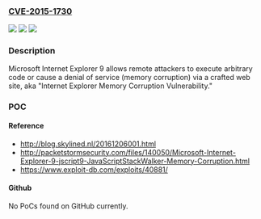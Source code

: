 ### [CVE-2015-1730](https://cve.mitre.org/cgi-bin/cvename.cgi?name=CVE-2015-1730)
![](https://img.shields.io/static/v1?label=Product&message=n%2Fa&color=blue)
![](https://img.shields.io/static/v1?label=Version&message=n%2Fa&color=blue)
![](https://img.shields.io/static/v1?label=Vulnerability&message=n%2Fa&color=brighgreen)

### Description

Microsoft Internet Explorer 9 allows remote attackers to execute arbitrary code or cause a denial of service (memory corruption) via a crafted web site, aka "Internet Explorer Memory Corruption Vulnerability."

### POC

#### Reference
- http://blog.skylined.nl/20161206001.html
- http://packetstormsecurity.com/files/140050/Microsoft-Internet-Explorer-9-jscript9-JavaScriptStackWalker-Memory-Corruption.html
- https://www.exploit-db.com/exploits/40881/

#### Github
No PoCs found on GitHub currently.

